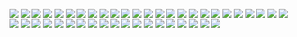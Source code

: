 ![](https://asset.cml.dev/92ce573b9b2121f43307b63dbea978e614b8b05c?cml=png)
![](https://asset.cml.dev/8704b86c6e2f4478df27ee032051d13a21e034b5?cml=png)
![](https://asset.cml.dev/9c4cb80674bc89f1a8dd2724ae9284e9645731a1?cml=png)
![](https://asset.cml.dev/f857509cad46e78eb56720b7f07eff5c2bea77bc?cml=png)
![](https://asset.cml.dev/32ed0ce1dcdd83fafb441270f1173ce65dac721c?cml=png)
![](https://asset.cml.dev/539c632c95f00f89bf9a6afec0a8d1129af82b0b?cml=png)
![](https://asset.cml.dev/631b28635648965efab87b187e38b1e81ddfe137?cml=png)
![](https://asset.cml.dev/34375166bdbb22c84892f90f2b1998ac8484926e?cml=png)
![](https://asset.cml.dev/b4e03eebf8a7c9bf13f629a0730067d85e50a7f6?cml=png)
![](https://asset.cml.dev/c8261d5e8dd0f386b954062c164b4b1ef275ac87?cml=png)
![](https://asset.cml.dev/d8ed7cdc78075b0eaaa9db2deddfeb2c1cbeb56a?cml=png)
![](https://asset.cml.dev/598166fcfb4aa0c16ae6a2fbac897c27a4fadc06?cml=png)
![](https://asset.cml.dev/d927ef58d7447b2b97f49044c05d2f65dac8b4b6?cml=png)
![](https://asset.cml.dev/326324dda269524542ab6f1de802ea544e367776?cml=png)
![](https://asset.cml.dev/c33ba44fcd5a8499604d32b8226a8c738ecc3eed?cml=png)
![](https://asset.cml.dev/006fd678d5c52267318fd5dd1c9492db9f963758?cml=png)
![](https://asset.cml.dev/f912d2fa6129ae9eba685cdca31c7841fba62068?cml=png)
![](https://asset.cml.dev/75a37eaf25d58894fa042e42615a6c156a82d659?cml=png)
![](https://asset.cml.dev/9492ffcb95ea0fdfdb1c07cfcab6a20d7b664e2f?cml=png)
![](https://asset.cml.dev/d2af595d8f336a744bf9943f30228e2fa30fde62?cml=png)
![](https://asset.cml.dev/65a19c578abea401c604317c0aacf6e4710b9346?cml=png)
![](https://asset.cml.dev/791e7576e4f408f3e273cf113e4a126e0ae2a32d?cml=png)
![](https://asset.cml.dev/f15525939afc1dc9cecff4f806ffd3ad1547d2ad?cml=png)
![](https://asset.cml.dev/bb69023545d584a6060e29aff5f5a02e8ede61d7?cml=png)
![](https://asset.cml.dev/bc943f8ac8b6c0d7317bbaad21a86d5190c4da4a?cml=png)
![](https://asset.cml.dev/35b5244238a33bf3e03fa45dcf7346412f6f024f?cml=png)
![](https://asset.cml.dev/02ad3f2ba4fb5d059bcb2314c94b01d25439a3b3?cml=png)
![](https://asset.cml.dev/fc7b6245d77dc7050b304d52cf077ee918db3be8?cml=png)
![](https://asset.cml.dev/6b79864244ceb924d2056fb6815fd25b4e53f148?cml=png)
![](https://asset.cml.dev/3b586be4c81b18b764302d78e66d6c300d14cfbe?cml=png)
![](https://asset.cml.dev/fcf798bafcc55dabc44c6b171865132ee7ed005a?cml=png)
![](https://asset.cml.dev/f76e2d5cce5a3b7d91b0398e48372d8d6f0e3673?cml=png)
![](https://asset.cml.dev/e8b68134e1bb4d937036ca94ec3057c53a0819ac?cml=png)
![](https://asset.cml.dev/87696634bead958a6a8f62b3a0d8815132080b08?cml=png)
![](https://asset.cml.dev/605619a59afc28cd1d61b88b39572026a8d58eb2?cml=png)
![](https://asset.cml.dev/7dc5b6a026ef1a64c091215e86f6caca341b91df?cml=png)
![](https://asset.cml.dev/3ade478bc283e5a975246b6289ae0df0f3840ec6?cml=png)
![](https://asset.cml.dev/bd158803abec80aa8fec1f23f8d597da0e365a3f?cml=png)
![](https://asset.cml.dev/22794b3e1ff391c16c05de06f1a55b24b0679d56?cml=png)
![](https://asset.cml.dev/ea90cc66b4240c8a316470e9a2051cf5f5de14ff?cml=png)
![](https://asset.cml.dev/cd4c5aa2a416721ad0f2271ba20a95d0c7f0a94b?cml=png)
![](https://asset.cml.dev/f624c25daeebc1febee3a6776a083c6b526c7b40?cml=png)
![](https://asset.cml.dev/1bd395e78b7ae02c3c2fed26a7d5f9902a68b8d5?cml=png)
![](https://asset.cml.dev/15cd7c50b7fb237ffc74f5bdc2dad1b87fcc01ec?cml=png)
